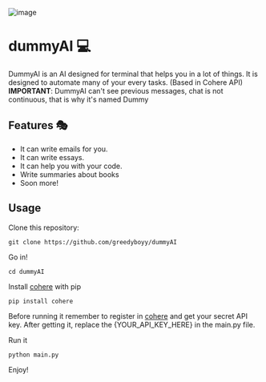 ![image](https://github.com/greedyboyy/dummyAI/assets/77551844/70f82089-2410-4d69-8dbc-a06c54245dc5)

# dummyAI 💻
DummyAI is an AI designed for terminal that helps you in a lot of things. It is designed to automate many of your every tasks. (Based in Cohere API)
**IMPORTANT**: 
DummyAI can't see previous messages, chat is not continuous, that is why it's named Dummy

## Features 🎭
- It can write emails for you.
- It can write essays.
- It can help you with your code.
- Write summaries about books
- Soon more!

## Usage
Clone this repository:

```
git clone https://github.com/greedyboyy/dummyAI
```
Go in!
```
cd dummyAI
```
Install [cohere](https://cohere.com) with pip
```
pip install cohere
```

Before running it remember to register in [cohere](https://cohere.com) and get your secret API key.
After getting it, replace the {YOUR_API_KEY_HERE} in the main.py file.


Run it
```
python main.py
```
Enjoy!
